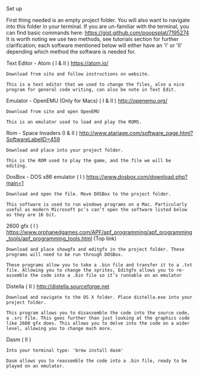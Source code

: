 Set up

First thing needed is an empty project folder. You will also want to navigate into this folder in your terminal. If you are un-familiar with the terminal, you can find basic commands here: https://gist.github.com/poopsplat/7195274
It is worth noting we use two methods, see tutorials section for further clarification; each software mentioned below will either have an 'I' or 'II' depending which method the software is needed for.


Text Editor - Atom ( I & II )
	https://atom.io/

	Download from site and follow instructions on website.

	This is a text editor that we used to change the files, also a nice program for general code writing, can also be note in Text Edit.

Emulator - OpenEMU (Only for Macs) ( I & II )
	http://openemu.org/

	Download from site and open OpenEMU

	This is an emulator used to load and play the ROMS.

Rom - Space Invaders  (I & II )
	http://www.atariage.com/software_page.html?SoftwareLabelID=459

	Download and place into your project folder.

	This is the ROM used to play the game, and the file we will be editing.

DosBox - DOS x86 emulator ( I )
	https://www.dosbox.com/download.php?main=1

	Download and open the file. Move DOSBox to the project folder.

	This software is used to run windows programs on a Mac. Particularly useful as modern Microsoft pc’s can’t open the software listed below as they are 16 bit.

2600 gfx ( I )
	https://www.orphanedgames.com/APF/apf_programming/apf_programming_tools/apf_programming_tools.html (Top link)

	Download and place showgfx and editgfx in the project folder. These programs will need to be run through DOSBox.

	These programs allow you to take a .bin file and transfer it to a .txt file. Allowing you to change the sprites, Editgfx allows you to re-assemble the code into a .bin file so it’s runnable on an emulator

Distella ( II )
	http://distella.sourceforge.net

	Download and navigate to the OS X folder. Place distella.exe into your project folder.

	This program allows you to disassemble the code into the source code, a .src file. This goes further than just looking at the graphics code like 2600 gfx does. This allows you to delve into the code on a wider level, allowing you to change much more.

Dasm ( II )

	Into your terminal type: 'brew install dasm'

	Dasm allows you to reassemble the code into a .bin file, ready to be played on an emulator.
